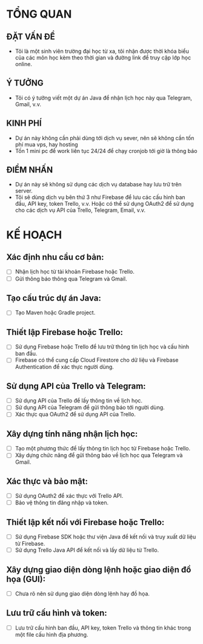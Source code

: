 # TỔNG QUAN
## ĐẶT VẤN ĐỀ
- Tôi là một sinh viên trường đại học từ xa, tôi nhận được thời khóa biểu của các môn học kèm theo thời gian và đường link để truy cập lớp học online.
## Ý TƯỞNG
- Tôi có ý tưởng viết một dự án Java để nhận lịch học này qua Telegram, Gmail, v.v.
## KINH PHÍ
- Dự án này không cần phải dùng tới dịch vụ sever, nên sẽ không cần tốn phí mua vps, hay hosting
- Tốn 1 mini pc để work liên tục 24/24 để chạy cronjob tới giờ là thông báo
## ĐIỂM NHẤN
- Dự án này sẽ không sử dụng các dịch vụ database hay lưu trữ trên server.
- Tôi sẽ dùng dịch vụ bên thứ 3 như Firebase để lưu các cấu hình ban đầu, API key, token Trello, v.v. Hoặc có thể sử dụng OAuth2 để sử dụng cho các dịch vụ API của Trello, Telegram, Email, v.v.
# KẾ HOẠCH
## Xác định nhu cầu cơ bản:
- [ ] Nhận lịch học từ tài khoản Firebase hoặc Trello.
- [ ] Gửi thông báo thông qua Telegram và Gmail.
## Tạo cấu trúc dự án Java:
- [ ] Tạo Maven hoặc Gradle project.
## Thiết lập Firebase hoặc Trello:
- [ ] Sử dụng Firebase hoặc Trello để lưu trữ thông tin lịch học và cấu hình ban đầu.
- [ ] Firebase có thể cung cấp Cloud Firestore cho dữ liệu và Firebase Authentication để xác thực người dùng.
## Sử dụng API của Trello và Telegram:
- [ ] Sử dụng API của Trello để lấy thông tin về lịch học.
- [ ] Sử dụng API của Telegram để gửi thông báo tới người dùng.
- [ ] Xác thực qua OAuth2 để sử dụng API của Trello.
## Xây dựng tính năng nhận lịch học:
- [ ] Tạo một phương thức để lấy thông tin lịch học từ Firebase hoặc Trello.
- [ ] Xây dựng chức năng để gửi thông báo về lịch học qua Telegram và Gmail.
## Xác thực và bảo mật:
- [ ] Sử dụng OAuth2 để xác thực với Trello API.
- [ ] Bảo vệ thông tin đăng nhập và token.
## Thiết lập kết nối với Firebase hoặc Trello:
- [ ] Sử dụng Firebase SDK hoặc thư viện Java để kết nối và truy xuất dữ liệu từ Firebase.
- [ ] Sử dụng Trello Java API để kết nối và lấy dữ liệu từ Trello.
## Xây dựng giao diện dòng lệnh hoặc giao diện đồ họa (GUI):
- [ ] Chưa rõ nên sử dụng giao diện dòng lệnh hay đồ họa.
## Lưu trữ cấu hình và token:
- [ ] Lưu trữ cấu hình ban đầu, API key, token Trello và thông tin khác trong một file cấu hình địa phương.
